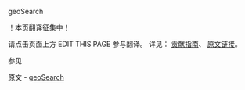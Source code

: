  geoSearch

 ！本页翻译征集中！

请点击页面上方 EDIT THIS PAGE 参与翻译。
详见：
[贡献指南]( https://github.com/whaleal/MongoDB-Manual-zh/blob/master/CONTRIBUTING.md )、
[原文链接](  https://docs.mongodb.com/manual/reference/command/geoSearch/  )。

 参见

原文 - [geoSearch]( https://docs.mongodb.com/manual/reference/command/geoSearch/ )

